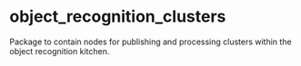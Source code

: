 object_recognition_clusters
===========================

Package to contain nodes for publishing and processing clusters within the object recognition kitchen.
